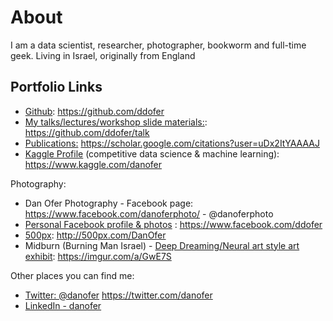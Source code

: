 # About

I am a data scientist, researcher, photographer, bookworm and full-time geek. Living in Israel, originally from England

## Portfolio Links
* [Github](https://github.com/ddofer): https://github.com/ddofer
* [My talks/lectures/workshop slide materials:](https://github.com/ddofer/talk): https://github.com/ddofer/talk
* [Publications:](https://scholar.google.com/citations?user=uDx2ItYAAAAJ) https://scholar.google.com/citations?user=uDx2ItYAAAAJ
* [Kaggle Profile](https://www.kaggle.com/danofer) (competitive data science & machine learning): https://www.kaggle.com/danofer

Photography:
  * Dan Ofer Photography - Facebook page: https://www.facebook.com/danoferphoto/ -  @danoferphoto
  * [Personal Facebook profile & photos](https://www.facebook.com/ddofer) : https://www.facebook.com/ddofer
  * [500px](http://500px.com/DanOfer): http://500px.com/DanOfer
  * Midburn (Burning Man Israel) - [Deep Dreaming/Neural art style art exhibit](https://imgur.com/a/GwE7S): https://imgur.com/a/GwE7S
  
 Other places you can find me:
  * [Twitter: @danofer](https://twitter.com/danofer) https://twitter.com/danofer
  * [LinkedIn - danofer](https://www.linkedin.com/in/danofer/)
